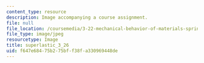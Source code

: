 ```yaml
---
content_type: resource
description: Image accompanying a course assignment.
file: null
file_location: /coursemedia/3-22-mechanical-behavior-of-materials-spring-2008/f647e68475b275bff38fa330969448de_superlastic_3_26.jpg
file_type: image/jpeg
resourcetype: Image
title: superlastic_3_26
uid: f647e684-75b2-75bf-f38f-a330969448de
---
```

